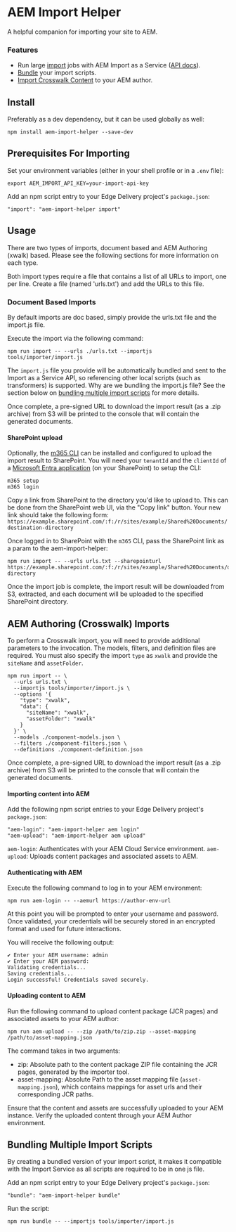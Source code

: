 # AEM Import Helper

A helpful companion for importing your site to AEM.

### Features

- Run large [import](#import) jobs with AEM Import as a Service ([API docs](https://opensource.adobe.com/spacecat-api-service/#tag/import)).
- [Bundle](#bundle) your import scripts.
- [Import Crosswalk Content](#importing-content-into-AEM) to your AEM author.

## Install

Preferably as a dev dependency, but it can be used globally as well:

```
npm install aem-import-helper --save-dev
```

## Prerequisites For Importing

Set your environment variables (either in your shell profile or in a `.env` file):

```
export AEM_IMPORT_API_KEY=your-import-api-key
```

Add an npm script entry to your Edge Delivery project's `package.json`:

```
"import": "aem-import-helper import"
```

## Usage
There are two types of imports, document based and AEM Authoring (xwalk) based. Please see the following sections for more information on each type.  

Both import types require a file that contains a list of all URLs to import, one per line. Create a file (named 'urls.txt') and add the URLs to this file.

### Document Based Imports

By default imports are doc based, simply provide the urls.txt file and the import.js file.

Execute the import via the following command:

```
npm run import -- --urls ./urls.txt --importjs tools/importer/import.js
```

The `import.js` file you provide will be automatically bundled and sent to the Import as a Service API, so referencing other local scripts (such as transformers) is supported.  Why are we bundling the import.js file? See the section below on [bundling multiple import scripts](#bundling-multiple-import-scripts) for more details.

Once complete, a pre-signed URL to download the import result (as a .zip archive) from S3 will be printed to the console that will contain the generated documents.


#### SharePoint upload

Optionally, the [m365 CLI](https://pnp.github.io/cli-microsoft365/) can be installed and configured to upload the import result to SharePoint.
You will need your `tenantId` and the `clientId` of a [Microsoft Entra application](https://pnp.github.io/cli-microsoft365/user-guide/using-own-identity/) (on your SharePoint) to setup the CLI:

```
m365 setup
m365 login
```

Copy a link from SharePoint to the directory you'd like to upload to. This can be done from the SharePoint web UI, via the "Copy link" button.
Your new link should take the following form: `https://example.sharepoint.com/:f:/r/sites/example/Shared%20Documents/destination-directory`

Once logged in to SharePoint with the `m365` CLI, pass the SharePoint link as a param to the aem-import-helper:

```
npm run import -- --urls urls.txt --sharepointurl https://example.sharepoint.com/:f:/r/sites/example/Shared%20Documents/destination-directory
```

Once the import job is complete, the import result will be downloaded from S3, extracted, and each document will be uploaded to the specified SharePoint directory.

## AEM Authoring (Crosswalk) Imports

To perform a Crosswalk import, you will need to provide additional parameters to the invocation.  The models, filters, and definition files are 
required. You must also specify the import `type` as `xwalk` and provide the `siteName` and `assetFolder`.


```
npm run import -- \
  --urls urls.txt \
  --importjs tools/importer/import.js \
  --options '{     
    "type": "xwalk", 
    "data": { 
      "siteName": "xwalk", 
      "assetFolder": "xwalk" 
    }  
  }' \
  --models ./component-models.json \
  --filters ./component-filters.json \
  --definitions ./component-definition.json
```

Once complete, a pre-signed URL to download the import result (as a .zip archive) from S3 will be printed to the console that will contain the generated documents.

#### Importing content into AEM

Add the following npm script entries to your Edge Delivery project's `package.json`:

```
"aem-login": "aem-import-helper aem login"
"aem-upload": "aem-import-helper aem upload"
```

`aem-login`: Authenticates with your AEM Cloud Service environment.
`aem-upload`: Uploads content packages and associated assets to AEM.

#### Authenticating with AEM

Execute the following command to log in to your AEM environment:

```
npm run aem-login -- --aemurl https://author-env-url
```

At this point you will be prompted to enter your username and password. Once validated, your credentials will be securely stored in an encrypted format and used for future interactions.

You will receive the following output:
```
✔ Enter your AEM username: admin
✔ Enter your AEM password:
Validating credentials...
Saving credentials...
Login successful! Credentials saved securely.
```

#### Uploading content to AEM

Run the following command to upload content package (JCR pages) and associated assets to your AEM author:

```
npm run aem-upload -- --zip /path/to/zip.zip --asset-mapping /path/to/asset-mapping.json
```

The command takes in two arguments:
* zip: Absolute path to the content package ZIP file containing the JCR pages, generated by the importer tool.
* asset-mapping: Absolute Path to the asset mapping file (`asset-mapping.json`), which contains mappings for asset urls and their corresponding JCR paths.

Ensure that the content and assets are successfully uploaded to your AEM instance. Verify the uploaded content through your AEM Author environment.

## Bundling Multiple Import Scripts

By creating a bundled version of your import script, it makes it compatible with the Import Service as all scripts are required to be in one js file.

Add an npm script entry to your Edge Delivery project's `package.json`:

```
"bundle": "aem-import-helper bundle"
```

Run the script:

```
npm run bundle -- --importjs tools/importer/import.js
```


